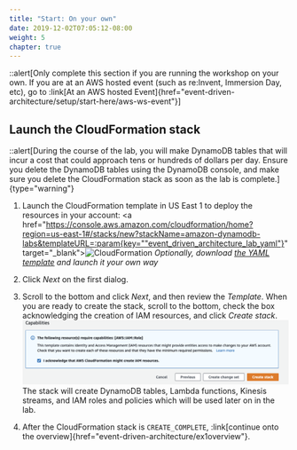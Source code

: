 ```yaml
---
title: "Start: On your own"
date: 2019-12-02T07:05:12-08:00
weight: 5
chapter: true
---
```



::alert[Only complete this section if you are running the workshop on your own. If you are at an AWS hosted event (such as re\:Invent, Immersion Day, etc), go to :link[At an AWS hosted Event]{href="event-driven-architecture/setup/start-here/aws-ws-event"}]
## Launch the CloudFormation stack
::alert[During the course of the lab, you will make DynamoDB tables that will incur a cost that could approach tens or hundreds of dollars per day. Ensure you delete the DynamoDB tables using the DynamoDB console, and make sure you delete the CloudFormation stack as soon as the lab is complete.]{type="warning"}

1. Launch the CloudFormation template in US East 1 to deploy the resources in your account:
  <a href="https://console.aws.amazon.com/cloudformation/home?region=us-east-1#/stacks/new?stackName=amazon-dynamodb-labs&templateURL=:param{key=""event_driven_architecture_lab_yaml"}" target="_blank"><img src="/images/cloudformation-launch-stack.png" alt="CloudFormation"/></a>
  *Optionally, download [the YAML template](:param{key="event_driven_architecture_lab_yaml"}) and launch it your own way*

1. Click *Next* on the first dialog.

1. Scroll to the bottom and click *Next*, and then review the *Template*. When you are ready to create the stack, scroll to the bottom, check the box acknowledging the creation of IAM resources, and click *Create stack*.
![CloudFormation parameters](/static/images/awsconsole2.png)
  The stack will create DynamoDB tables, Lambda functions, Kinesis streams, and IAM roles and policies which will be used later on in the lab.

1. After the CloudFormation stack is `CREATE_COMPLETE`, :link[continue onto the overview]{href="event-driven-architecture/ex1overview"}.  
